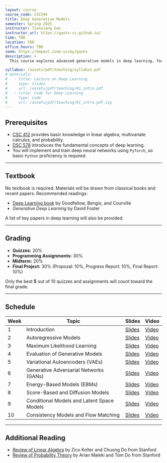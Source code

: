 ```yaml
---
layout: course
course_code: CSC594
title: Deep Generative Models
semester: Spring 2025
instructor: Tianxiang Gao
instructor_url: https://gaotx-cs.github.io/
time: TBD
location: TBD
office_hours: TBD
zoom: https://depaul.zoom.us/my/gaotx
description: >
  This course explores advanced generative models in deep learning, focusing on techniques such as Autoregressive model Models, Variational Autoencoders (VAEs), Generative Adversarial Networks (GANs), Score-Based Models, and Diffusion Models. Students will learn theoretical foundations and practical applications in text generation, image synthesis, multimodal large models, and evaluating generative models. The course emphasizes hands-on assignments where students will implement and analyze models using popular frameworks like PyTorch.

syllabus: /assets/pdf/teaching/syllabus.pdf
# materials:
#   - title: Lecture on Deep Learning
#     type: slides
#     url: /assets/pdf/teaching/01_intro.pdf
#   - title: Code for Deep Learning
#     type: code
#     url: /assets/pdf/teaching/01_intro.pdf.zip
---
```



## Prerequisites
- [CSC 412](https://www.cdm.depaul.edu/academics/pages/courseinfo.aspx?Subject=CSC&CatalogNbr=412) provides basic knowledge in linear algebra, multivariate calculus, and probability.
- [DSC 578](https://www.cdm.depaul.edu/academics/pages/courseinfo.aspx?crseId=001574) introduces the fundamental concepts of deep learning.
- You will implement and train deep neural networks using `PyTorch`, so basic `Python` proficiency is required.

---
## Textbook
No textbook is required. Materials will be drawn from classical books and recent papers. Recommended readings:  

- [Deep Learning book](https://www.deeplearningbook.org/) by Goodfellow, Bengio, and Courville  
- *Generative Deep Learning* by David Foster

A list of key papers in deep learning will also be provided.

---
## Grading
- **Quizzes:** 20%  
- **Programming Assignments:** 30%  
- **Midterm:** 20%  
- **Final Project:** 30% (Proposal: 10%, Progress Report: 10%, Final Report: 10%)  

Only the best **5** out of 10 quizzes and assignments will count toward the final grade.

---
## Schedule

| Week | Topic                                | Slides               | Video           |
|------|--------------------------------------|----------------------|-----------------|
| 1    | Introduction                         | [Slides](#)          | [Video](#)      |
| 2    | Autoregressive Models                | [Slides](#)          | [Video](#)      |
| 3    | Maximum Likelihood Learning          | [Slides](#)          | [Video](#)      |
| 4    | Evaluation of Generative Models      | [Slides](#)          | [Video](#)      |
| 5    | Variational Autoencoders (VAEs)      | [Slides](#)          | [Video](#)      |
| 6    | Generative Adversarial Networks (GANs)| [Slides](#)          | [Video](#)      |
| 7    | Energy-Based Models (EBMs)           | [Slides](#)          | [Video](#)      |
| 8    | Score-Based and Diffusion Models     | [Slides](#)          | [Video](#)      |
| 9    | Conditional Models and Latent Space Models | [Slides](#)    | [Video](#)      |
| 10   | Consistency Models and Flow Matching | [Slides](#)          | [Video](#)      |

---
## Additional Reading
- [Review of Linear Algebra](/assets/pdf/teaching/cs229-linalg.pdf) by Zico Kolter and Chuong Do from Stanford
- [Review of Probability Theory](/assets/pdf/teaching/cs229-prob.pdf) by Arian Maleki and Tom Do from Stanford 


